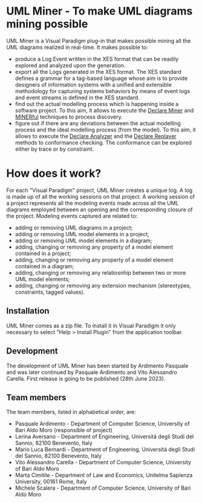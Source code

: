 # UML Miner - To make UML diagrams mining possible

UML Miner is a Visual Paradigm plug-in that makes possible mining all the UML diagrams realized in real-time. 
It makes possible to:
- produce  a Log Event written in the XES format that can be readily explored and analyzed upon the generation.
- export all the Logs generated in the XES format. The XES standard defines a grammar for a tag-based language whose aim is to provide designers of information systems with a unified and extensible methodology for capturing systems behaviors by means of event logs and event streams is defined in the XES standard.
- find out the actual modelling process which is happening inside a software project. To this aim, it allows to execute the [Declare Miner](https://www.sciencedirect.com/science/article/abs/pii/S0306437916306615?via%3Dihub) and [MINERful](https://dl.acm.org/doi/10.1145/2629447) techniques to process discovery.
- figure out if there are any deviations between the actual modelling process and the ideal modelling process (from the model). To this aim, it allows to execute the [Declare Analyzer](https://www.sciencedirect.com/science/article/abs/pii/S0957417416304390?via%3Dihub) and the [Declare Replayer](https://link.springer.com/chapter/10.1007%2F978-3-642-32885-5_6) methods to conformance checking. The conformance can be explored either by trace or by constraint.

# How does it work?
For each "Visual Paradigm" project, UML Miner creates a unique log. A log is made up of all the working sessions on that project.
A working session of a project represents all the modeling events made across all the UML diagrams employed between an opening and the corresponding closure of the project.
Modeling events captured are related to:
- adding or removing UML diagrams in a project;
- adding or removing UML model elements in a project;
- adding or removing UML model elements in a diagram;
- adding, changing or removing any property of a model element contained in a project;
- adding, changing or removing any property of a model element contained in a diagram;
- adding, changing or removing any relatiosnhip between two or more UML model elements;
- adding, changing or removing any extension mechanism (stereotypes, constraints, tagged values).

## Installation
UML Miner comes as a zip file. To install it in Visual Paradigm it only necessary to select  "Help > Install Plugin" from the application toolbar. 

## Development
The development of UML Miner has been started by Ardimento Pasquale and was later continued by Pasquale Ardimento and Vito Alessandro Carella.
First release is going to be published (28th June 2023).

## Team members
The team members, listed in alphabetical order, are:
- Pasquale Ardimento -  Department of Computer Science, University of Bari Aldo Moro (responsible of project)
- Lerina Aversano - Department of Engineering, Università degli Studi del Sannio, 82100 Benevento, Italy
- Mario Luca Bernardi - Department of Engineering, Università degli Studi del Sannio, 82100 Benevento, Italy
- Vito Alessandro Carella - Department of Computer Science, University of Bari Aldo Moro
- Marta Cimitile - Department of Law and Economics, Unitelma Sapienza University, 00161 Rome, Italy
- Michele Scalera - Department of Computer Science, University of Bari Aldo Moro
